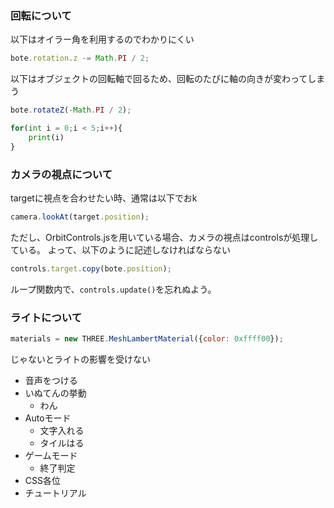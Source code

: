 ### 回転について
以下はオイラー角を利用するのでわかりにくい
```js
bote.rotation.z -= Math.PI / 2;
```
以下はオブジェクトの回転軸で回るため、回転のたびに軸の向きが変わってしまう
```js
bote.rotateZ(-Math.PI / 2);
```
```python
for(int i = 0;i < 5;i++){
    print(i)
}
```

### カメラの視点について
targetに視点を合わせたい時、通常は以下でおk
```js
camera.lookAt(target.position);
```
ただし、OrbitControls.jsを用いている場合、カメラの視点はcontrolsが処理している。
よって、以下のように記述しなければならない
```js
controls.target.copy(bote.position);
```
ループ関数内で、`controls.update()`を忘れぬよう。

### ライトについて
```js
materials = new THREE.MeshLambertMaterial({color: 0xffff00});
```
じゃないとライトの影響を受けない

- 音声をつける
- いぬてんの挙動
  - わん
- Autoモード
  - 文字入れる
  - タイルはる
- ゲームモード
  - 終了判定
- CSS各位
- チュートリアル
